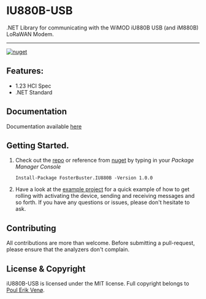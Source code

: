 # IU880B-USB
.NET Library for communicating with the WiMOD iU880B USB (and iM880B) LoRaWAN Modem.
___________________________________________________________________________________________________________________

[![nuget](https://img.shields.io/nuget/v/FosterBuster.IU880B?style=flat-square)](https://www.nuget.org/packages/FosterBuster.IU880B)

## Features:
- 1.23 HCI Spec
- .NET Standard

## Documentation

Documentation available [here](https://fosterbuster.github.io/iU880B-USB/)

## Getting Started.

1. Check out the [repo](https://github.com/fosterbuster/iU880B-USB.git) or reference from [nuget](https://www.nuget.org/packages/FosterBuster.IU880B) by typing in your _Package Manager Console_ 

       Install-Package FosterBuster.IU880B -Version 1.0.0




2. Have a look at the [example project](Example/Program.cs) for a quick example of how to get rolling with activating the device, sending and receiving messages and so forth. If you have any questions or issues, please don't hesitate to ask.

## Contributing

All contributions are more than welcome. Before submitting a pull-request, please ensure that the analyzers don't complain.

## License & Copyright
iU880B-USB is licensed under the MIT license. Full copyright belongs to [Poul Erik Venø](https://github.com/fosterbuster).
